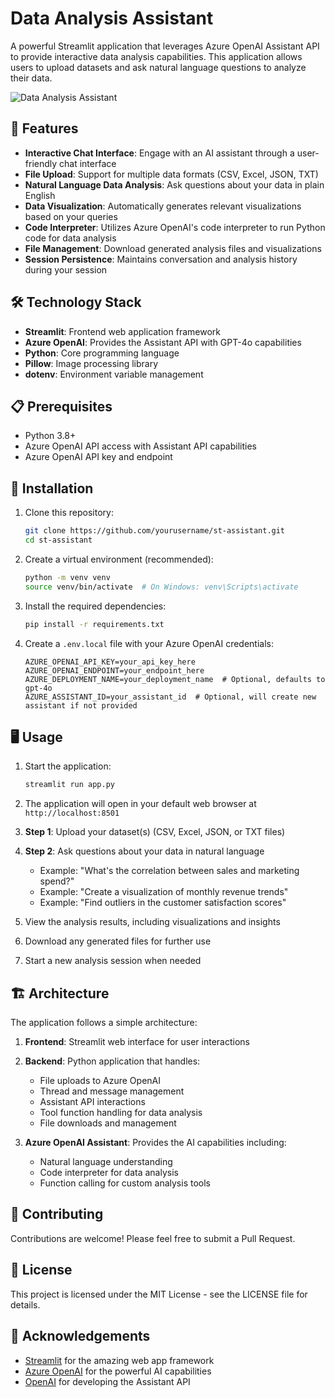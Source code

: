 # Data Analysis Assistant

A powerful Streamlit application that leverages Azure OpenAI Assistant API to provide interactive data analysis capabilities. This application allows users to upload datasets and ask natural language questions to analyze their data.

![Data Analysis Assistant](https://via.placeholder.com/800x400?text=Data+Analysis+Assistant)

## 🌟 Features

- **Interactive Chat Interface**: Engage with an AI assistant through a user-friendly chat interface
- **File Upload**: Support for multiple data formats (CSV, Excel, JSON, TXT)
- **Natural Language Data Analysis**: Ask questions about your data in plain English
- **Data Visualization**: Automatically generates relevant visualizations based on your queries
- **Code Interpreter**: Utilizes Azure OpenAI's code interpreter to run Python code for data analysis
- **File Management**: Download generated analysis files and visualizations
- **Session Persistence**: Maintains conversation and analysis history during your session

## 🛠️ Technology Stack

- **Streamlit**: Frontend web application framework
- **Azure OpenAI**: Provides the Assistant API with GPT-4o capabilities
- **Python**: Core programming language
- **Pillow**: Image processing library
- **dotenv**: Environment variable management

## 📋 Prerequisites

- Python 3.8+
- Azure OpenAI API access with Assistant API capabilities
- Azure OpenAI API key and endpoint

## 🚀 Installation

1. Clone this repository:
   ```bash
   git clone https://github.com/yourusername/st-assistant.git
   cd st-assistant
   ```

2. Create a virtual environment (recommended):
   ```bash
   python -m venv venv
   source venv/bin/activate  # On Windows: venv\Scripts\activate
   ```

3. Install the required dependencies:
   ```bash
   pip install -r requirements.txt
   ```

4. Create a `.env.local` file with your Azure OpenAI credentials:
   ```
   AZURE_OPENAI_API_KEY=your_api_key_here
   AZURE_OPENAI_ENDPOINT=your_endpoint_here
   AZURE_DEPLOYMENT_NAME=your_deployment_name  # Optional, defaults to gpt-4o
   AZURE_ASSISTANT_ID=your_assistant_id  # Optional, will create new assistant if not provided
   ```

## 🖥️ Usage

1. Start the application:
   ```bash
   streamlit run app.py
   ```

2. The application will open in your default web browser at `http://localhost:8501`

3. **Step 1**: Upload your dataset(s) (CSV, Excel, JSON, or TXT files)

4. **Step 2**: Ask questions about your data in natural language
   - Example: "What's the correlation between sales and marketing spend?"
   - Example: "Create a visualization of monthly revenue trends"
   - Example: "Find outliers in the customer satisfaction scores"

5. View the analysis results, including visualizations and insights

6. Download any generated files for further use

7. Start a new analysis session when needed

## 🏗️ Architecture

The application follows a simple architecture:

1. **Frontend**: Streamlit web interface for user interactions
2. **Backend**: Python application that handles:
   - File uploads to Azure OpenAI
   - Thread and message management
   - Assistant API interactions
   - Tool function handling for data analysis
   - File downloads and management

3. **Azure OpenAI Assistant**: Provides the AI capabilities including:
   - Natural language understanding
   - Code interpreter for data analysis
   - Function calling for custom analysis tools

## 🤝 Contributing

Contributions are welcome! Please feel free to submit a Pull Request.

## 📄 License

This project is licensed under the MIT License - see the LICENSE file for details.

## 🙏 Acknowledgements

- [Streamlit](https://streamlit.io/) for the amazing web app framework
- [Azure OpenAI](https://azure.microsoft.com/en-us/products/ai-services/openai-service) for the powerful AI capabilities
- [OpenAI](https://openai.com/) for developing the Assistant API
